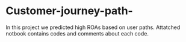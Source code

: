 # Customer-journey-path-
In this project we predicted high ROAs based on user paths.
 Attatched notbook contains codes and comments about each code.
 
